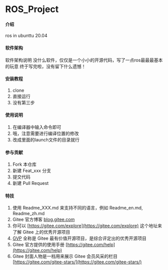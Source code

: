 # ROS_Project

#### 介绍
ros in ubunttu 20.04

#### 软件架构
软件架构说明
没什么软件，仅仅是一个小小的开源代码，写了一点ros最最最基本的玩意
终于写完啦，没有留下什么遗憾！

#### 安装教程

1.  clone
2.  直接运行
3.  没有第三步

#### 使用说明

1.  在编译器中输入命令即可
2.  哦，注意需要进行编译位置的修改
3.  改成里面的launch文件的目录就行

#### 参与贡献

1.  Fork 本仓库
2.  新建 Feat_xxx 分支
3.  提交代码
4.  新建 Pull Request


#### 特技

1.  使用 Readme\_XXX.md 来支持不同的语言，例如 Readme\_en.md, Readme\_zh.md
2.  Gitee 官方博客 [blog.gitee.com](https://blog.gitee.com)
3.  你可以 [https://gitee.com/explore](https://gitee.com/explore) 这个地址来了解 Gitee 上的优秀开源项目
4.  [GVP](https://gitee.com/gvp) 全称是 Gitee 最有价值开源项目，是综合评定出的优秀开源项目
5.  Gitee 官方提供的使用手册 [https://gitee.com/help](https://gitee.com/help)
6.  Gitee 封面人物是一档用来展示 Gitee 会员风采的栏目 [https://gitee.com/gitee-stars/](https://gitee.com/gitee-stars/)
